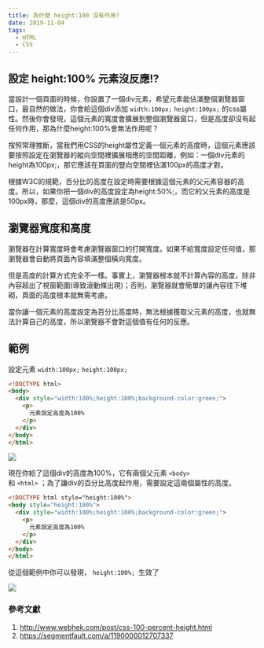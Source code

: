 ```yaml
---
title: 為什麼 height:100 沒有作用?
date: 2019-11-04
tags:
  - HTML
  - CSS
---
```


## 設定 height:100% 元素沒反應!?

當設計一個頁面的時候，你設置了一個div元素，希望元素能佔滿整個瀏覽器窗口，最自然的做法，你會給這個div添加 <code>width:100px;</code> <code>height:100px;</code> 的css屬性。然後你會發現，這個元素的寬度會擴展到整個瀏覽器窗口，但是高度卻沒有起任何作用，那為什麼height:100%會無法作用呢？

按照常理推斷，當我們用CSS的height屬性定義一個元素的高度時，這個元素應該要按照設定在瀏覽器的縱向空間裡擴展相應的空間距離，例如：一個div元素的height為100px;，那它應該在頁面的豎向空間裡佔滿100px的高度才對。

根據W3C的規範，百分比的高度在設定時需要根據這個元素的父元素容器的高度。所以，如果你把一個div的高度設定為height:50%;，而它的父元素的高度是100px時，那麼，這個div的高度應該是50px。

## 瀏覽器寬度和高度

瀏覽器在計算寬度時會考慮瀏覽器窗口的打開寬度。如果不給寬度設定任何值，那瀏覽器會自動將頁面內容填滿整個橫向寬度。

但是高度的計算方式完全不一樣。事實上，瀏覽器根本就不計算內容的高度，除非內容超出了視窗範圍(導致滾動條出現)；否則，瀏覽器就會簡單的讓內容往下堆砌，頁面的高度根本就無需考慮。

當你讓一個元素的高度設定為百分比高度時，無法根據獲取父元素的高度，也就無法計算自己的高度，所以瀏覽器不會對這個值有任何的反應。

## 範例

設定元素 <code>width:100px;</code> <code>height:100px;</code>

```html
<!DOCTYPE html>
<body>
  <div style="width:100%;height:100%;background-color:green;">
    <p>
      元素設定高度為100%
    </p>
  </div>
</body>
</html>
```

<img src="2019-11-4-height-100percent-1.PNG" >

現在你給了這個div的高度為100%，它有兩個父元素 <code>&lt;body&gt; </code>和 <code>&lt;html&gt;</code> ；為了讓div的百分比高度起作用，需要設定這兩個屬性的高度。

```html
<!DOCTYPE html style="height:100%">
<body style="height:100%">
  <div style="width:100%;height:100%;background-color:green;">
    <p>
      元素設定高度為100%
    </p>
  </div>
</body>
</html>
```

從這個範例中你可以發現， <code>height:100%; </code>生效了

<img src="2019-11-4-height-100percent-2.PNG" >

### 參考文獻

1. http://www.webhek.com/post/css-100-percent-height.html
2. https://segmentfault.com/a/1190000012707337
